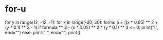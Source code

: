 # for-u
for y in range(12, -12, -1): 
    for x in range(-30, 30): 
        formula = ((x * 0.05) ** 2 + (y * 0.1) ** 2 - 1)
        if formula ** 3 - (x * 0.05) ** 2 * (y * 0.1) ** 3 <= 0:
            print("!", end="")
        else:
            print(" ", end="") 
    print()
